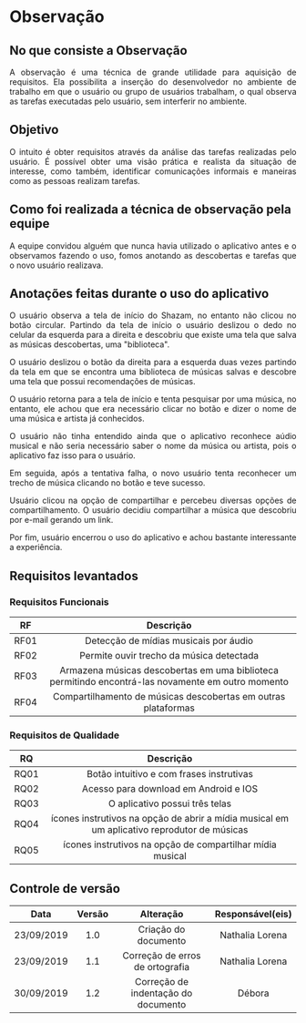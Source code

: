 # Observação

## No que consiste a Observação

<p align="justify">A observação é uma técnica de grande utilidade para aquisição de
requisitos. Ela possibilita a inserção do desenvolvedor no ambiente de trabalho
em que o usuário ou grupo de usuários trabalham, o qual observa as tarefas
executadas pelo usuário, sem interferir no ambiente.</p> 

## Objetivo

<p align="justify">O intuito é obter requisitos
através da análise das tarefas realizadas pelo usuário. É possível obter uma visão prática e realista da situação de interesse, como também, identificar comunicações informais e maneiras como as pessoas realizam tarefas.</p>

## Como foi realizada a técnica de observação pela equipe

<p align="justify">A equipe convidou alguém que nunca havia utilizado o aplicativo antes e o observamos fazendo o uso, fomos anotando as descobertas e tarefas que o novo usuário realizava.</p>

## Anotações feitas durante o uso do aplicativo

<p align="justify">O usuário observa a tela de início do Shazam, no entanto não clicou no botão circular.
Partindo da tela de início o usuário deslizou o dedo no celular da esquerda para a direita e  descobriu que existe uma tela que salva as músicas descobertas, uma "biblioteca".</p>
<p align="justify">O usuário deslizou o botão da direita para a esquerda duas vezes partindo da tela em que se encontra uma biblioteca de músicas salvas e descobre uma tela que possui recomendações de músicas.</p>
<p align="justify">O usuário retorna para a tela de início e tenta pesquisar por uma música, no entanto, ele achou que era necessário clicar no botão e dizer o nome de uma música e artista já conhecidos. </p>
<p align="justify">O usuário não tinha entendido ainda que o aplicativo reconhece aúdio musical e não seria necessário saber o nome da música ou artista, pois o aplicativo faz isso para o usuário.</p>
<p align="justify">Em seguida, após a tentativa falha, o novo usuário tenta reconhecer um trecho de música clicando no botão
e teve sucesso.</p>
<p align="justify">Usuário clicou na opção de compartilhar e percebeu diversas opções de compartilhamento.
O usuário decidiu compartilhar a música que descobriu por e-mail gerando um link.</p>
<p align="justify">Por fim, usuário encerrou o uso do aplicativo e achou bastante interessante a experiência.</p>




## Requisitos levantados
### Requisitos Funcionais

| RF  | Descrição |
|:---:|:---------:|
|RF01 |Detecção de mídias musicais por áudio|
|RF02 |Permite ouvir trecho da música detectada|
|RF03 |Armazena músicas descobertas em uma biblioteca permitindo encontrá-las novamente em outro momento|
|RF04 |Compartilhamento de músicas descobertas em outras plataformas|

### Requisitos de Qualidade

|RQ|Descrição|
|:---:|:---: |
|RQ01 |Botão intuitivo e com frases instrutivas|
|RQ02 |Acesso para download em Android e IOS|
|RQ03 |O aplicativo possui três telas|
|RQ04 |ícones instrutivos na opção  de abrir a mídia musical em um aplicativo reprodutor de músicas|
|RQ05|ícones instrutivos na opção  de compartilhar mídia musical|


## Controle de versão

|Data|Versão|Alteração|Responsável(eis)|
|:--:|:----:|:-------:|:---:|
| 23/09/2019 | 1.0 | Criação do documento | Nathalia Lorena |
| 23/09/2019 | 1.1 | Correção de erros de ortografia| Nathalia Lorena |
|30/09/2019|1.2|Correção de indentação do documento|Débora|
